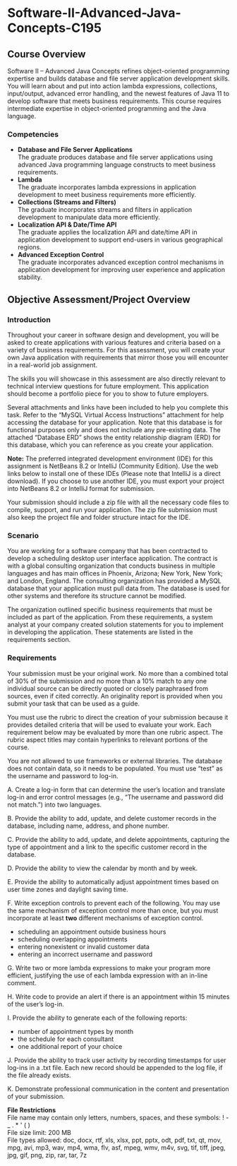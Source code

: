 # Software-II-Advanced-Java-Concepts-C195
## Course Overview
<p>Software II – Advanced Java Concepts refines object-oriented programming expertise and builds database and file server application development skills. 
You will learn about and put into action lambda expressions, collections, input/output, advanced error handling, 
and the newest features of Java 11 to develop software that meets business requirements. This course requires intermediate expertise in object-oriented programming 
and the Java language.</p>

### Competencies
<ul>
<li><b>Database and File Server Applications</b></li>
The graduate produces database and file server applications using advanced Java programming language constructs to meet business requirements.
<li><b>Lambda</b></li>
The graduate incorporates lambda expressions in application development to meet business requirements more efficiently.
<li><b>Collections (Streams and Filters)</b></li>
The graduate incorporates streams and filters in application development to manipulate data more efficiently.
<li><b>Localization API & Date/Time API</b></li>
The graduate applies the localization API and date/time API in application development to support end-users in various geographical regions.
<li><b>Advanced Exception Control</b></li>
The graduate incorporates advanced exception control mechanisms in application development for improving user experience and application stability.
</ul>

## Objective Assessment/Project Overview
### Introduction
<p>Throughout your career in software design and development, you will be asked to create applications with various features and criteria based on a variety of business requirements. For this assessment, you will create your own Java application with requirements that mirror those you will encounter in a real-world job assignment.

The skills you will showcase in this assessment are also directly relevant to technical interview questions for future employment. This application should become a portfolio piece for you to show to future employers.

Several attachments and links have been included to help you complete this task. Refer to the “MySQL Virtual Access Instructions” attachment for help accessing the database for your application. Note that this database is for functional purposes only and does not include any pre-existing data. The attached “Database ERD” shows the entity relationship diagram (ERD) for this database, which you can reference as you create your application.

<b>Note:</b> The preferred integrated development environment (IDE) for this assignment is NetBeans 8.2 or IntelliJ (Community Edition). Use the web links below to install one of these IDEs (Please note that IntelliJ is a direct download). If you choose to use another IDE, you must export your project into NetBeans 8.2 or IntelliJ format for submission.

Your submission should include a zip file with all the necessary code files to compile, support, and run your application. The zip file submission must also keep the project file and folder structure intact for the IDE.
</p>

### Scenario
<p>You are working for a software company that has been contracted to develop a scheduling desktop user interface application. The contract is with a global consulting organization that conducts business in multiple languages and has main offices in Phoenix, Arizona; New York, New York; and London, England. The consulting organization has provided a MySQL database that your application must pull data from. The database is used for other systems and therefore its structure cannot be modified.

The organization outlined specific business requirements that must be included as part of the application. From these requirements, a system analyst at your company created solution statements for you to implement in developing the application. These statements are listed in the requirements section.
</p>

### Requirements
<p>Your submission must be your original work. No more than a combined total of 30% of the submission and no more than a 10% match to any one individual source can be directly quoted or closely paraphrased from sources, even if cited correctly. An originality report is provided when you submit your task that can be used as a guide.

You must use the rubric to direct the creation of your submission because it provides detailed criteria that will be used to evaluate your work. Each requirement below may be evaluated by more than one rubric aspect. The rubric aspect titles may contain hyperlinks to relevant portions of the course.
 
You are not allowed to use frameworks or external libraries. The database does not contain data, so it needs to be populated. You must use “test” as the username and password to log-in.
</p>

A.   Create a log-in form that can determine the user’s location and translate log-in and error control messages (e.g., “The username and password did not match.”) into two languages.

B.   Provide the ability to add, update, and delete customer records in the database, including name, address, and phone number.

C.   Provide the ability to add, update, and delete appointments, capturing the type of appointment and a link to the specific customer record in the database.

D.   Provide the ability to view the calendar by month and by week.

E.    Provide the ability to automatically adjust appointment times based on user time zones and daylight saving time.

F.   Write exception controls to prevent each of the following. You may use the same mechanism of exception control more than once, but you must incorporate at least <b>two</b> different mechanisms of exception control.
<ul>
<li>scheduling an appointment outside business hours</li>
<li>scheduling overlapping appointments</li>
<li>entering nonexistent or invalid customer data</li>
<li>entering an incorrect username and password</li>
</ul>

G.  Write two or more lambda expressions to make your program more efficient, justifying the use of each lambda expression with an in-line comment.

H.   Write code to provide an alert if there is an appointment within 15 minutes of the user’s log-in.

I.   Provide the ability to generate each  of the following reports:
<ul>
<li>number of appointment types by month</li>
<li>the schedule for each consultant</li>
<li>one additional report of your choice</li>
</ul>

J.   Provide the ability to track user activity by recording timestamps for user log-ins in a .txt file. Each new record should be appended to the log file, if the file already exists.

K. Demonstrate professional communication in the content and presentation of your submission.

<b>File Restrictions</b><br>
File name may contain only letters, numbers, spaces, and these symbols: ! - _ . * ' ( )<br>
File size limit: 200 MB<br>
File types allowed: doc, docx, rtf, xls, xlsx, ppt, pptx, odt, pdf, txt, qt, mov, mpg, avi, mp3, wav, mp4, wma, flv, asf, mpeg, wmv, m4v, svg, tif, tiff, jpeg, jpg, gif, png, zip, rar, tar, 7z
